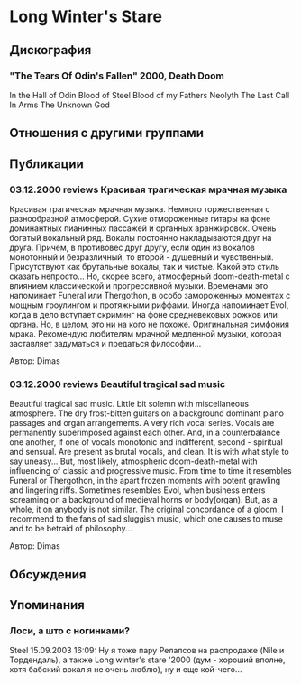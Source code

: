 # Long Winter's Stare



## Дискография

### "The Tears Of Odin's Fallen" 2000, Death Doom

In the Hall of Odin 
Blood of Steel 
Blood of my Fathers 
Neolyth 
The Last Call 
In Arms 
The Unknown God


## Отношения с другими группами


## Публикации

### 03.12.2000 reviews Красивая трагическая мрачная музыка

<p>Красивая трагическая мрачная музыка. Немного торжественная с разнообразной атмосферой. Сухие отмороженные гитары на фоне доминантных пианинных пассажей и органных аранжировок. Очень богатый вокальный ряд. Вокалы постоянно накладываются друг на друга. Причем, в противовес друг другу, если один из вокалов монотонный и безразличный, то второй - душевный и чувственный. Присутствуют как брутальные вокалы, так и чистые. Какой это стиль сказать непросто... Но, скорее всего, атмосферный doom-death-metal с влиянием классической и прогрессивной музыки. Временами это напоминает Funeral или Thergothon, в особо замороженных моментах с мощным гроулингом и протяжными риффами. Иногда напоминает Evol, когда в дело вступает скриминг на фоне средневековых рожков или органа. Но, в целом, это ни на кого не похоже. Оригинальная симфония мрака. Рекомендую любителям мрачной медленной музыки, которая заставляет задуматься и предаться философии...</p>

Автор: Dimas

### 03.12.2000 reviews Beautiful tragical sad music

<p>Beautiful tragical sad music. Little bit solemn with miscellaneous atmosphere. The dry frost-bitten guitars on a background dominant piano passages and organ arrangements. A very rich vocal series. Vocals are permanently superimposed against each other. And, in a counterbalance one another, if one of vocals monotonic and indifferent, second - spiritual and sensual. Are present as brutal vocals, and clean. It is with what style to say uneasy... But, most likely, atmospheric doom-death-metal with influencing of classic and progressive music. From time to time it resembles Funeral or Thergothon, in the apart frozen moments with potent grawling and lingering riffs. Sometimes resembles Evol, when business enters screaming on a background of medieval horns or body(organ). But, as a whole, it on anybody is not similar. The original concordance of a gloom. I recommend to the fans of sad sluggish music, which one causes to muse and to be betraid of philosophy...</p>

Автор: Dimas


## Обсуждения


## Упоминания

### Лоси, а што с ногинками?

Steel 15.09.2003 16:09:
Ну я тоже пару Релапсов на распродаже (Nile и Тордендаль), а также Long winter's stare '2000 (дум - хороший вполне, хотя бабский вокал я не очень люблю), ну и еще кой-чего... 


